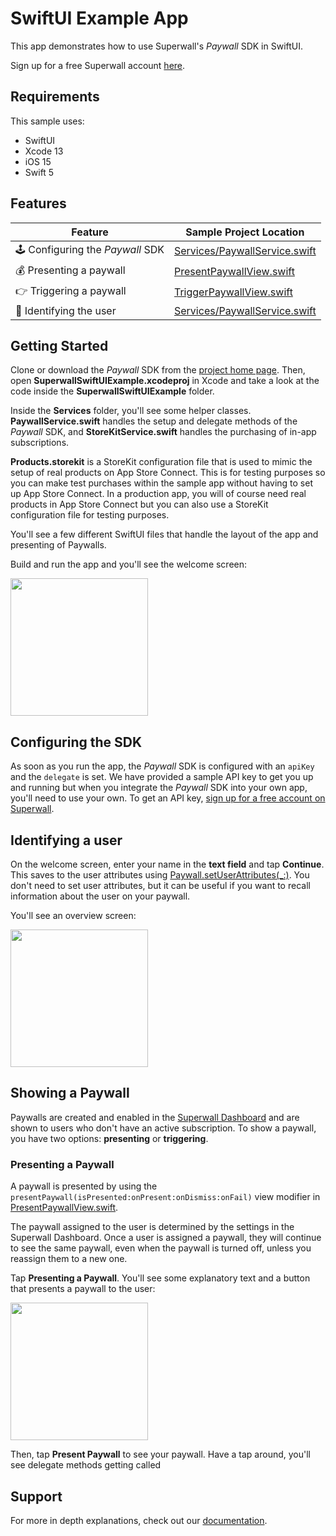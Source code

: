 # SwiftUI Example App

This app demonstrates how to use Superwall's *Paywall* SDK in SwiftUI. 

Sign up for a free Superwall account [here](https://superwall.com).


## Requirements

This sample uses:

- SwiftUI
- Xcode 13
- iOS 15
- Swift 5

## Features

| Feature                             | Sample Project Location                   |
| ----------------------------------- | ----------------------------------------- |
| 🕹 Configuring the *Paywall* SDK    | [Services/PaywallService.swift](SuperwallSwiftUIExample/SuperwallSwiftUIExample/Services/PaywallService.swift#L20) |
| 💰 Presenting a paywall             | [PresentPaywallView.swift](SuperwallSwiftUIExample/SuperwallSwiftUIExample/PresentPaywallView.swift#L36) |
| 👉 Triggering a paywall             | [TriggerPaywallView.swift](SuperwallSwiftUIExample/SuperwallSwiftUIExample/TriggerPaywallView.swift#L38) |
| 👥 Identifying the user             | [Services/PaywallService.swift](SuperwallSwiftUIExample/SuperwallSwiftUIExample/Services/PaywallService.swift#L31) |

## Getting Started

Clone or download the *Paywall* SDK from the [project home page](https://github.com/superwall-me/paywall-ios). Then, open **SuperwallSwiftUIExample.xcodeproj** in Xcode and take a look at the code inside the **SuperwallSwiftUIExample** folder.

Inside the **Services** folder, you'll see some helper classes. **PaywallService.swift** handles the setup and delegate methods of the *Paywall* SDK, and **StoreKitService.swift** handles the purchasing of in-app subscriptions.

**Products.storekit** is a StoreKit configuration file that is used to mimic the setup of real products on App Store Connect. This is for testing purposes so you can make test purchases within the sample app without having to set up App Store Connect. In a production app, you will of course need real products in App Store Connect but you can also use a StoreKit configuration file for testing purposes.

You'll see a few different SwiftUI files that handle the layout of the app and presenting of Paywalls.

Build and run the app and you'll see the welcome screen:

<img src="https://i.imgur.com/jKkBBNW.png" width="220px" />

## Configuring the SDK

As soon as you run the app, the *Paywall* SDK is configured with an `apiKey` and the `delegate` is set. We have provided a sample API key to get you up and running but when you integrate the *Paywall* SDK into your own app, you'll need to use your own. To get an API key, [sign up for a free account on Superwall](https://superwall.com).

## Identifying a user

On the welcome screen, enter your name in the **text field** and tap **Continue**. This saves to the user attributes using   [Paywall.setUserAttributes(_:)](SuperwallSwiftUIExample/SuperwallSwiftUIExample/Services/PaywallService.swift#L31). You don't need to set user attributes, but it can be useful if you want to recall information about the user on your paywall.

You'll see an overview screen:

<img src="https://i.imgur.com/4maP9Fh.png" width="220px" />

## Showing a Paywall

Paywalls are created and enabled in the [Superwall Dashboard](https://superwall.com/dashboard) and are shown to users who don't have an active subscription. To show a paywall, you have two options: **presenting** or **triggering**.

### Presenting a Paywall 

A paywall is presented by using the `presentPaywall(isPresented:onPresent:onDismiss:onFail)` view modifier in [PresentPaywallView.swift](SuperwallSwiftUIExample/SuperwallSwiftUIExample/PresentPaywallView.swift#L36). 

The paywall assigned to the user is determined by the settings in the Superwall Dashboard. Once a user is assigned a paywall, they will continue to see the same paywall, even when the paywall is turned off, unless you reassign them to a new one.

Tap **Presenting a Paywall**. You'll see some explanatory text and a button that presents a paywall to the user:

<img src="https://i.imgur.com/pRBHy0R.png" width="220px" />

Then, tap **Present Paywall** to see your paywall. Have a tap around, you'll see delegate methods getting called



## Support

For more in depth explanations, check out our [documentation](https://docs.superwall.com).
